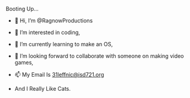 Booting Up...

- 👋 Hi, I’m @RagnowProductions
- 👀 I’m interested in coding,
- 🌱 I’m currently learning to make an OS,
- 💞️ I’m looking forward to collaborate with someone on making video games,
- 📫 My Email Is 31leffnic@isd721.org

- And I Really Like Cats.
<!---
RagnowProductions/RagnowProductions is a ✨ special ✨ repository because its `Startup.md` (this file) appears on your GitHub profile.
You can click the Preview link to take a look at your changes.
--->
